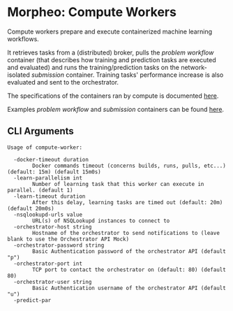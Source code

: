 Morpheo: Compute Workers
========================

Compute workers prepare and execute containerized machine learning workflows.

It retrieves tasks from a (distributed) broker, pulls the *problem workflow*
container (that describes how training and prediction tasks are executed and
evaluated) and runs the training/prediction tasks on the network-isolated
*submission* container. Training tasks' performance increase is also evaluated
and sent to the orchestrator.

The specifications of the containers ran by compute is documented
[here](https://morpheoorg.github.io/morpheo/).

Examples *problem workflow* and *submission* containers can be found
[here](https://github.com/MorpheoOrg/hypnogram-wf).

CLI Arguments
-------------

```
Usage of compute-worker:

  -docker-timeout duration
    	Docker commands timeout (concerns builds, runs, pulls, etc...) (default: 15m) (default 15m0s)
  -learn-parallelism int
    	Number of learning task that this worker can execute in parallel. (default 1)
  -learn-timeout duration
    	After this delay, learning tasks are timed out (default: 20m) (default 20m0s)
  -nsqlookupd-urls value
    	URL(s) of NSQLookupd instances to connect to
  -orchestrator-host string
    	Hostname of the orchestrator to send notifications to (leave blank to use the Orchestrator API Mock)
  -orchestrator-password string
    	Basic Authentication password of the orchestrator API (default "p")
  -orchestrator-port int
    	TCP port to contact the orchestrator on (default: 80) (default 80)
  -orchestrator-user string
    	Basic Authentication username of the orchestrator API (default "u")
  -predict-par